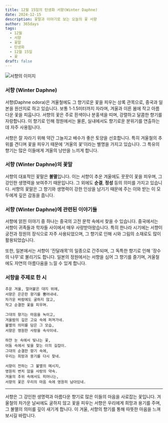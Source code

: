 ```yaml
---
title: 12월 15일의 탄생화 서향(Winter Daphne)
date: 2024-12-15
description: 꽃말과 이야기로 보는 오늘의 꽃 서향
author: 365days
tags:
  - 12월
  - 서향
  - 꽃말
  - 탄생화
  - 12월 15일
  - 꽃
draft: false
---
```


![서향의 이미지](https://cdn.pixabay.com/photo/2017/10/03/23/34/daphne-2814611_1280.jpg#center)


### 서향 (Winter Daphne)

서향(Daphne odora)은 겨울철에도 그 향기로운 꽃을 피우는 상록 관목으로, 중국과 일본을 원산지로 하고 있습니다. 보통 1-1.5미터까지 자라며, 겨울과 이른 봄에 작고 아름다운 꽃을 피웁니다. 서향의 꽃은 주로 흰색이나 분홍색을 띠며, 강렬하고 달콤한 향기를 자랑합니다. 이 향기로 인해 정원에서는 물론, 실내에서도 향기로운 분위기를 연출하는 데 자주 사용됩니다.

서향은 잘 자라기 위해 약간 그늘지고 배수가 좋은 토양을 선호합니다. 특히 겨울철의 추위를 견디며 꽃을 피우기 때문에 '겨울의 꽃'이라는 별명을 가지고 있습니다. 그 특유의 향기는 많은 이들에게 겨울의 낭만을 느끼게 합니다.

### 서향 (Winter Daphne)의 꽃말

서향의 대표적인 꽃말은 **불멸**입니다. 이는 서향이 추운 겨울에도 꿋꿋이 꽃을 피우며, 그 강인한 생명력을 보여주기 때문입니다. 그 외에도 **순결**, **정성** 등의 의미를 가지고 있습니다. 서향의 꽃말은 그 향기와 생명력이 강한 인상을 남기기 때문에 주는 이와 받는 이 모두에게 깊은 감동을 줍니다.

### 서향 (Winter Daphne)에 관련된 이야기들

서향에 얽힌 이야기 중 하나는 중국의 고전 문학 속에서 찾을 수 있습니다. 중국에서는 서향이 귀족들과 학자들 사이에서 매우 사랑받아왔습니다. 특히 한나라 시기에는 서향이 궁전과 정원의 장식으로 자주 사용되었으며, 그 향기로 인해 시와 그림의 소재로도 많이 활용되었습니다.

또한, 일본에서는 서향이 '진달래목'의 일종으로 간주되며, 그 독특한 향기로 인해 '장수의 나무'로 불리기도 합니다. 일본의 정원에서는 서향을 심어 그 향기를 즐기며, 겨울철에도 자연의 아름다움을 느낄 수 있게 합니다.

### 서향을 주제로 한 시

	추운 겨울, 얼어붙은 대지 위에,  
	서향은 은은한 향기를 뿜어내네.  
	차가운 바람에도 굴하지 않고,  
	작고 순결한 꽃을 피우며.
	
	그대의 향기는 마음을 녹이고,  
	겨울밤의 깊은 고요 속에 퍼져가네.  
	불멸의 의미를 담은 그 모습,  
	서향은 영원한 사랑을 속삭이네.
	
	하얀 눈 속에서 빛나는 꽃,  
	어둠 속에서 빛을 찾는 이의 길잡이.  
	그대의 순결한 향기 속에,  
	우리는 희망과 용기를 다시 찾네.
	
	서향이 전하는 그 불멸의 메시지,  
	영원히 변치 않을 사랑의 약속.  
	겨울의 추위 속에서도 피어나는,  
	서향의 꽃은 우리의 마음 속에 영원히 남아있네.

---

서향은 그 강인한 생명력과 아름다운 향기로 많은 이들의 마음을 사로잡는 꽃입니다. 겨울철의 차가운 날씨에도 굴하지 않고 꽃을 피우는 서향은 우리에게 희망과 용기를 주며, 그 불멸의 의미를 깊이 새기게 합니다. 이 겨울, 서향의 향기를 통해 따뜻한 마음을 느껴보시길 바랍니다.